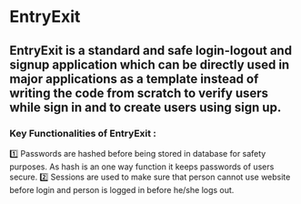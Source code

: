 # EntryExit
## EntryExit is a standard and safe login-logout and signup application which can be directly used in major applications as a template instead of writing the code from scratch to verify users while sign in and to create users using sign up.

### Key Functionalities of EntryExit :
1️⃣ Passwords are hashed before being stored in database for safety purposes. As hash is an one way function it keeps passwords of users secure.
2️⃣ Sessions are used to make sure that person cannot use website before login and person is logged in before he/she logs out.
